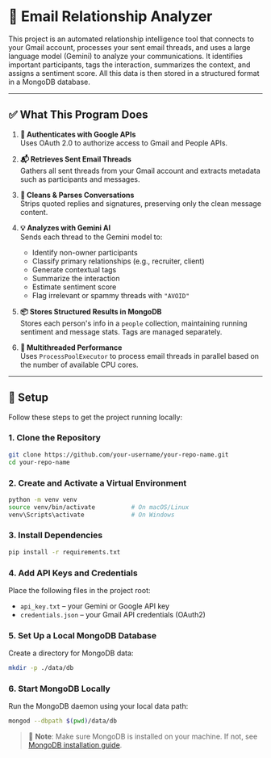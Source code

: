 # 💌 Email Relationship Analyzer

This project is an automated relationship intelligence tool that connects to your Gmail account, processes your sent email threads, and uses a large language model (Gemini) to analyze your communications. It identifies important participants, tags the interaction, summarizes the context, and assigns a sentiment score. All this data is then stored in a structured format in a MongoDB database.

---

## ✅ What This Program Does

1. **🔐 Authenticates with Google APIs**  
   Uses OAuth 2.0 to authorize access to Gmail and People APIs.

2. **📬 Retrieves Sent Email Threads**  
   Gathers all sent threads from your Gmail account and extracts metadata such as participants and messages.

3. **🧹 Cleans & Parses Conversations**  
   Strips quoted replies and signatures, preserving only the clean message content.

4. **💡 Analyzes with Gemini AI**  
   Sends each thread to the Gemini model to:
   - Identify non-owner participants
   - Classify primary relationships (e.g., recruiter, client)
   - Generate contextual tags
   - Summarize the interaction
   - Estimate sentiment score
   - Flag irrelevant or spammy threads with `"AVOID"`

5. **📦 Stores Structured Results in MongoDB**  
   Stores each person's info in a `people` collection, maintaining running sentiment and message stats. Tags are managed separately.

6. **🚀 Multithreaded Performance**  
   Uses `ProcessPoolExecutor` to process email threads in parallel based on the number of available CPU cores.

---

## 🚀 Setup

Follow these steps to get the project running locally:

### 1. Clone the Repository
```bash
git clone https://github.com/your-username/your-repo-name.git
cd your-repo-name
```

### 2. Create and Activate a Virtual Environment
```bash
python -m venv venv
source venv/bin/activate          # On macOS/Linux
venv\Scripts\activate             # On Windows
```

### 3. Install Dependencies
```bash
pip install -r requirements.txt
```

### 4. Add API Keys and Credentials
Place the following files in the project root:
- `api_key.txt` – your Gemini or Google API key
- `credentials.json` – your Gmail API credentials (OAuth2)

### 5. Set Up a Local MongoDB Database
Create a directory for MongoDB data:
```bash
mkdir -p ./data/db
```

### 6. Start MongoDB Locally
Run the MongoDB daemon using your local data path:
```bash
mongod --dbpath $(pwd)/data/db
```

> 📌 **Note**: Make sure MongoDB is installed on your machine. If not, see [MongoDB installation guide](https://docs.mongodb.com/manual/installation/).
